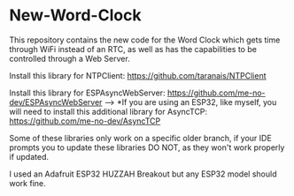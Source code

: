 # New-Word-Clock
This repository contains the new code for the Word Clock which gets time through WiFi instead of an RTC, as well as has the capabilities to be controlled through a Web Server. 

Install this library for NTPClient: https://github.com/taranais/NTPClient

Install this library for ESPAsyncWebServer: https://github.com/me-no-dev/ESPAsyncWebServer
--> *If you are using an ESP32, like myself, you will need to install this additional library for AsyncTCP: https://github.com/me-no-dev/AsyncTCP

Some of these libraries only work on a specific older branch, if your IDE prompts you to update these libraries DO NOT, as they won't work properly if updated.

I used an Adafruit ESP32 HUZZAH Breakout but any ESP32 model should work fine.

